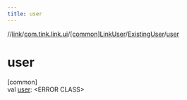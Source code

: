 ```yaml
---
title: user
---
```

//[link](../../../../index.html)/[com.tink.link.ui](../../index.html)/[[common]LinkUser](../index.html)/[ExistingUser](index.html)/[user](user.html)



# user



[common]\
val [user](user.html): &lt;ERROR CLASS&gt;




